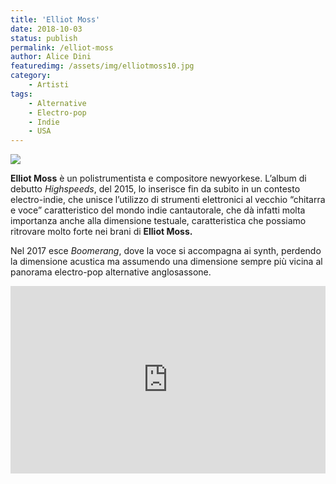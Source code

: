 ```yaml
---
title: 'Elliot Moss'
date: 2018-10-03
status: publish
permalink: /elliot-moss
author: Alice Dini
featuredimg: /assets/img/elliotmoss10.jpg
category:
    - Artisti
tags:
    - Alternative
    - Electro-pop
    - Indie
    - USA
---
```

![](/assets/img/elliotmoss10.jpg)

**Elliot Moss** è un polistrumentista e compositore newyorkese. L’album di debutto *Highspeeds*, del 2015, lo inserisce fin da subito in un contesto electro-indie, che unisce l’utilizzo di strumenti elettronici al vecchio “chitarra e voce” caratteristico del mondo indie cantautorale, che dà infatti molta importanza anche alla dimensione testuale, caratteristica che possiamo ritrovare molto forte nei brani di **Elliot Moss.**

Nel 2017 esce *Boomerang*, dove la voce si accompagna ai synth, perdendo la dimensione acustica ma assumendo una dimensione sempre più vicina al panorama electro-pop alternative anglosassone.

<iframe frameborder="no" height="300" scrolling="no" src="http://w.soundcloud.com/player/?url=http%3A//api.soundcloud.com/playlists/649930341&color=%230b0d0c&auto_play=false&hide_related=false&show_comments=true&show_user=true&show_reposts=false&show_teaser=true&visual=true" width="100%"></iframe>
